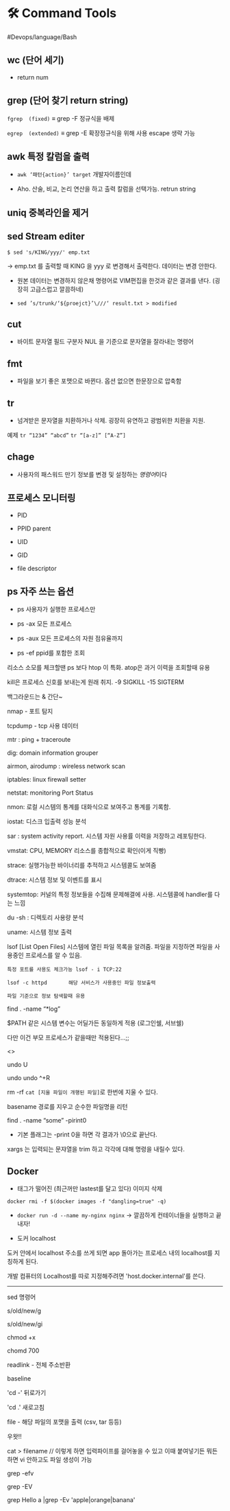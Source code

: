 # 🛠 Command Tools

#Devops/language/Bash

## wc (단어 세기)

* return num



## grep (단어 찾기 return string)

`fgrep	(fixed)` ≡ grep -F	정규식을 배제

`egrep	(extended)` ≡ grep -E 확장정규식을 위해 사용 escape 생략 가능



## awk	특정 칼럼을 출력  

* `awk ‘패턴{action}’ target` 개발자이름인데 

* Aho. 산술, 비교, 논리 연산을 하고 출력 칼럼을 선택가능. retrun string



## uniq	중복라인을 제거

## sed	Stream editer 	

`$ sed 's/KING/yyy/' emp.txt`

→  emp.txt 를 출력할 때 KING 을 yyy 로 변경해서 출력한다. 데이터는 변경 안한다.

* 원본 데이터는 변경하지 않은채 명령어로 VIM편집을 한것과 같은 결과를 낸다. (굉장히 고급스럽고 깔끔하네)

* `sed ’s/trunk/‘${proejct}’\///‘ result.txt > modified`



## cut	

* 바이트 문자열 필드 구분자 NUL 을 기준으로 문자열을 잘라내는 명령어



## fmt	

* 파일을 보기 좋은 포맷으로 바뀐다. 옵션 없으면 한문장으로 압축함

	

## tr  

* 넘겨받은 문자열을 치환하거나 삭제. 굉장히 유연하고 광범위한 치환을 지원. 

예제 `tr “1234” “abcd”` `tr “[a-z]” [“A-Z”]`



## chage 

* 사용자의 패스워드 만기 정보를 변경 및 설정하는 *명령어*이다



## 프로세스 모니터링

* PID

* PPID parent

* UID

* GID

* file descriptor



## ps 자주 쓰는 옵션

* ps 			사용자가 실행한 프로세스만

* ps -ax		모든 프로세스

* ps -aux	모든 프로세스의 자원 점유율까지

* ps -ef		ppid를 포함한 조회



리소스 소모를 체크할땐 ps 보다 htop 이 특화. atop은 과거 이력을 조회할때 유용

kill은 프로세스 신호를 보내는게 원래 취지. -9  SIGKILL -15 SIGTERM 

백그라운드는 & 간단~



nmap - 포트 탐지

tcpdump - tcp 사용 데이터

mtr : ping + traceroute

dig: domain information grouper

airmon, airodump : wireless network scan

iptables: linux firewall setter

netstat: monitoring Port Status



nmon: 로컬 시스템의 통계를 대화식으로 보여주고 통계를 기록함.

iostat: 디스크 입출력 성능 분석

sar : system activity report. 시스템 자원 사용률 이력을 저장하고 레포팅한다.

vmstat: CPU, MEMORY 리소스를 종합적으로 확인(이게 직빵)



strace: 실행가능한 바이너리를 추적하고 시스템콜도 보여줌

dtrace: 시스템 정보 및 이벤트를 표시

systemtop: 커널의 특정 정보들을 수집해 문제해결에 사용. 시스템콜에 handler를 다는 느낌

du -sh : 디렉토리 사용량 분석

uname: 시스템 정보 출력



lsof	[List Open Files] 시스템에 열린 파일 목록을 알려줌. 파일을 지정하면 파일을 사용중인 프로세스를 알 수 있음.

	특정 포트를 사용도 체크가능 lsof - i TCP:22

	lsof -c httpd		해당 서비스가 사용중인 파일 정보출력

	파일 기준으로 정보 탐색할때 유용





find . -name “*log”



$PATH 같은 시스템 변수는 어딜가든 동일하게 적용 (로그인쉘, 서브쉘)

다만 이건 부모 프로세스가 같을때만 적용된다…;;



<<VIM>>

undo U

undo undo  ^+R 





rm -rf `cat [지울 파일이 개행된 파일]`로 한번에 지울 수 있다.

basename 경로를 지우고 순수한 파일명을 리턴





find . -name “some” -pirint0

* 기본 플래그는 -print 0을 하면 각 결과가 \0으로 끝난다. 



xargs 는 입력되는 문쟈열을 trim 하고 각각에 대해 명령을 내릴수 있다. 





## Docker

* 태그가 떨어진 (최근꺼만 lastest를 달고 있다) 이미지 삭제

`docker rmi -f $(docker images -f "dangling=true" -q)`



* `docker run -d --name my-nginx nginx` → 깔끔하게 컨테이너들을 실행하고 끝내자!



* 도커 localhost

도커 안에서 localhost 주소를 쓰게 되면 app 돌아가는 프로세스 내의 localhost를 지칭하게 된다.

개발 컴퓨터의 Localhost를 따로 지정해주려면 'host.docker.internal'를 쓴다.



---



sed 명령어

s/old/new/g

s/old/new/gi





chmod +x

chomd 700



readlink - 전체 주소반환

baseline



'cd -' 뒤로가기

'cd .' 새로고침



file - 해당 파일의 포맷을 출력 (csv, tar 등등)



우왓!!

cat > filename	// 이렇게 하면 입력파이프를 걸어놓을 수 있고 이때 붙여넣기든 뭐든 하면 vi 안하고도 파일 생성이 가능





grep -efv

grep -EV 

grep Hello a |grep -Ev 'apple|orange|banana'